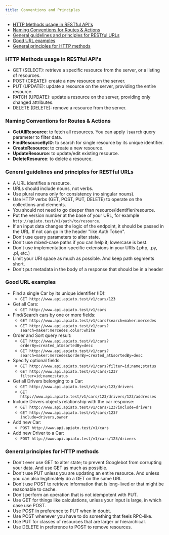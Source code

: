 ```yaml
---
title: Conventions and Principles
---
```


* [HTTP Methods usage in RESTful API's](#HTTP-Methods)
* [Naming Conventions for Routes & Actions](#Naming-Conventions)
* [General guidelines and principles for RESTful URLs](#General-guidelines)
* [Good URL examples](#Good-examples)
* [General principles for HTTP methods](#General-principles)

<a name="HTTP-Methods"></a>
### HTTP Methods usage in RESTful API's
- GET (SELECT): retrieve a specific resource from the server, or a listing of resources.
- POST (CREATE): create a new resource on the server.
- PUT (UPDATE): update a resource on the server, providing the entire resource.
- PATCH (UPDATE): update a resource on the server, providing only changed attributes.
- DELETE (DELETE): remove a resource from the server.

<a name="Naming-Conventions"></a>
### Naming Conventions for Routes & Actions

- **GetAllResource**: to fetch all resources. You can apply `?search` query parameter to filter data.
- **FindResourceByID**: to search for single resource by its unique identifier.
- **CreateResource**: to create a new resource.
- **UpdateResource**: to update/edit existing resource.
- **DeleteResource**: to delete a resource.

<a name="General-guidelines"></a>
### General guidelines and principles for RESTful URLs

- A URL identifies a resource.
- URLs should include nouns, not verbs.
- Use plural nouns only for consistency (no singular nouns).
- Use HTTP verbs (GET, POST, PUT, DELETE) to operate on the collections and elements.
- You should not need to go deeper than resource/identifier/resource.
- Put the version number at the base of your URL, for example `http://apiato.test/v1/path/to/resource`.
- If an input data changes the logic of the endpoint, it should be passed in the URL. If not can go in the header "like Auth Token".
- Don't use query parameters to alter state.
- Don't use mixed-case paths if you can help it; lowercase is best.
- Don't use implementation-specific extensions in your URIs (.php, .py, .pl, etc.)
- Limit your URI space as much as possible. And keep path segments short.
- Don't put metadata in the body of a response that should be in a header

<a name="Good-examples"></a>
### Good URL examples

- Find a single Car by its unique identifier (ID):
	- `GET http://www.api.apiato.test/v1/cars/123`
- Get all Cars:
	- `GET http://www.api.apiato.test/v1/cars`
- Find/Search cars by one or more fields:
	- `GET http://www.api.apiato.test/v1/cars?search=maker:mercedes`
	- `GET http://www.api.apiato.test/v1/cars?search=maker:mercedes;color:white`
- Order and Sort query result:
	- `GET http://www.api.apiato.test/v1/cars?orderBy=created_at&sortedBy=desc`
	- `GET http://www.api.apiato.test/v1/cars?search=maker:mercedes&orderBy=created_at&sortedBy=desc`
- Specify optional fields:
	- `GET http://www.api.apiato.test/v1/cars?filter=id;name;status`
	- `GET http://www.api.apiato.test/v1/cars/123?filter=id;name;status`
- Get all Drivers belonging to a Car:
	- `GET http://www.api.apiato.test/v1/cars/123/drivers`
	- `GET http://www.api.apiato.test/v1/cars/123/drivers/123/addresses`
- Include Drivers objects relationship with the car response:
	- `GET http://www.api.apiato.test/v1/cars/123?include=drivers`
	- `GET http://www.api.apiato.test/v1/cars/123?include=drivers,owner`
- Add new Car:
	- `POST http://www.api.apiato.test/v1/cars`
- Add new Driver to a Car:
	- `POST http://www.api.apiato.test/v1/cars/123/drivers`

<a name="General-principles"></a>
### General principles for HTTP methods

- Don't ever use GET to alter state; to prevent Googlebot from corrupting your data. And use GET as much as possible.
- Don't use PUT unless you are updating an entire resource. And unless you can also legitimately do a GET on the same URI.
- Don't use POST to retrieve information that is long-lived or that might be reasonable to cache.
- Don't perform an operation that is not idempotent with PUT.
- Use GET for things like calculations, unless your input is large, in which case use POST.
- Use POST in preference to PUT when in doubt.
- Use POST whenever you have to do something that feels RPC-like.
- Use PUT for classes of resources that are larger or hierarchical.
- Use DELETE in preference to POST to remove resources.
